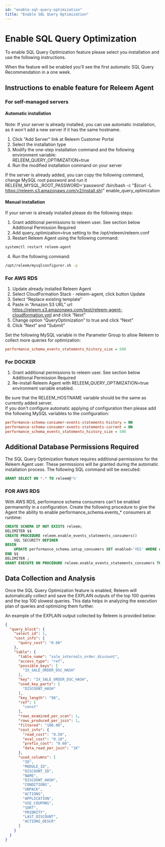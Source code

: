 ```yaml
---
id: "enable-sql-query-optimization"
title: "Enable SQL Query Optimization"
---
```


# Enable SQL Query Optimization

To enable SQL Query Optimization feature please select you installation and use the following instructions.

When the feature will be enabled you'll see the first automatic SQL Query Recommendation in a one week.  

## Instructions to enable feature for Releem Agent  
### For self-managed servers  
#### Automatic installation  
Note: If your server is already installed, you can use automatic installation, as it won't add a new server if it has the same hostname.  
1. Click "Add Server" link at Releem Customer Portal  
2. Select the installation type  
3. Modify the one-step installation command and the following environment variable:  
   RELEEM_QUERY_OPTIMIZATION=true  
4. Run the modified installation command on your server  

If the server is already added, you can copy the following command, change MySQL root password and run it  
RELEEM_MYSQL_ROOT_PASSWORD='password' /bin/bash -c "$(curl -L https://releem.s3.amazonaws.com/v2/install.sh)" enable_query_optimization  

#### Manual installation  
If your server is already installed please do the following steps:  
1. Grant additional permissions to releem user. See section below Additional Permission Required  
2. Add query_optimization=true setting to the /opt/releem/releem.conf  
3. Restart Releem Agent using the following command: 
```bash
systemctl restart releem-agent  
```

4. Run the following command: 
```bash
/opt/releem/mysqlconfigurer.sh -p  
```

### For AWS RDS  
1. Update already installed Releem Agent  
2. Select CloudFormation Stack - releem-agent, click button Update  
3. Select “Replace existing template”  
4. Paste in “Amazon S3 URL” url https://releem.s3.amazonaws.com/test/releem-agent-cloudformation.yml and click “Next”  
5. Change option “QueryOptimization” to true and click “Next”  
6. Click “Next” and “Submit”

Set the following MySQL variable in the Parameter Group to allow Releem to collect more queries for optimization:
```ini
performance_schema_events_statements_history_size = 500
```

### For DOCKER  
1. Grant additional permissions to releem user. See section below Additional Permission Required  
2. Re-install Releem Agent with RELEEM_QUERY_OPTIMIZATION=true environment variable enabled.  
 
Be sure that the RELEEM_HOSTNAME variable should be the same as currently added server.  
If you don't configure automatic applying of configuration then please add the following MySQL variables to the configuration:  

```ini
performance-schema-consumer-events-statements-history = ON  
performance-schema-consumer-events-statements-current = ON  
performance_schema_events_statements_history_size = 500  
```

## Additional Database Permissions Required  
The SQL Query Optimization feature requires additional permissions for the Releem Agent user. These permissions will be granted during the automatic installation process. The following SQL command will be executed: 
```sql
GRANT SELECT ON *.* TO releem@'%'  
```

### FOR AWS RDS  
With AWS RDS, performance schema consumers can’t be enabled permanently in a configuration. Create the following procedure to give the Agent the ability to enable performance_schema.events_* consumers at runtime:
```sql
CREATE SCHEMA IF NOT EXISTS releem;  
DELIMITER $$  
CREATE PROCEDURE releem.enable_events_statements_consumers()  
    SQL SECURITY DEFINER  
BEGIN  
    UPDATE performance_schema.setup_consumers SET enabled='YES' WHERE name LIKE 'events_statements_%';  
END $$  
DELIMITER ;  
GRANT EXECUTE ON PROCEDURE releem.enable_events_statements_consumers TO releem@'%';  
```

## Data Collection and Analysis  
Once the SQL Query Optimization feature is enabled, Releem will automatically collect and save the EXPLAIN outputs of the top 100 queries and the top 100 slowest queries. This data helps in analyzing the execution plan of queries and optimizing them further.  

An example of the EXPLAIN output collected by Releem is provided below:  
```json
{  
  "query_block": {  
    "select_id": 1,  
    "cost_info": {  
      "query_cost": "0.60"  
    },  
    "table": {  
      "table_name": "sale_internals_order_discount",  
      "access_type": "ref",  
      "possible_keys": [  
        "IX_SALE_ORDER_DSC_HASH"  
      ],  
      "key": "IX_SALE_ORDER_DSC_HASH",  
      "used_key_parts": [  
        "DISCOUNT_HASH"  
      ],  
      "key_length": "98",  
      "ref": [  
        "const"  
      ],  
      "rows_examined_per_scan": 1,  
      "rows_produced_per_join": 1,  
      "filtered": "100.00",  
      "cost_info": {  
        "read_cost": "0.50",  
        "eval_cost": "0.10",  
        "prefix_cost": "0.60",  
        "data_read_per_join": "1K"  
      },  
      "used_columns": [  
        "ID",  
        "MODULE_ID",  
        "DISCOUNT_ID",  
        "NAME",  
        "DISCOUNT_HASH",  
        "CONDITIONS",  
        "UNPACK",  
        "ACTIONS",  
        "APPLICATION",  
        "USE_COUPONS",  
        "SORT",  
        "PRIORITY",  
        "LAST_DISCOUNT",  
        "ACTIONS_DESCR"  
      ]  
    }  
  }  
}  
```
